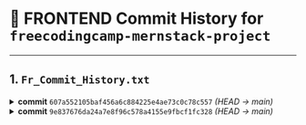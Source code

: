# 📝 FRONTEND Commit History for `freecodingcamp-mernstack-project`

---

## 1. `Fr_Commit_History.txt`

<details>
<summary><strong>commit</strong> <code>607a552105baf456a6c884225e4ae73c0c78c557</code> <em>(HEAD → main)</em></summary>

- **Author:** Om Kumar <<iitian-om@users.noreply.github.com>>
- **Date:** Tue Jun 17 00:12:59 2025 +0530

#### V1 - Frontend Initialised

**Details:**
- 🚀 Basic Frontend App created using **VITE** (React + JavaScript) and folder structure set up.
- 🗂️ Initialized `App.jsx` & `main.jsx`
- 📁 Created `src/pages/`
- 📝 Made basic website pages:
    1. `HomePage.jsx`
    2. `AboutPage.jsx`
    3. `ContactPage.jsx`
    4. `DevelopersPage.jsx`
    5. `NoteDetailsPage.jsx`
    6. `NotFoundPage.jsx`
    7. `ViewNotePage.jsx`
    8. `CreatePage.jsx` (for creating Notes)
- 🔗 Built routes for pages
- 📦 Installed dependencies:
    - `react-hot-toast`
    - `react-router`
    - `react-router-dom`

</details>

<details>
<summary><strong>commit</strong> <code>9e837676da24a7e8f96c578a4155e9fbcf1fc328</code> <em>(HEAD → main)</em></summary>

- **Author:** Om Kumar <<iitian-om@users.noreply.github.com>>
- **Date:** Tue Jun 17 19:58:00 2025 +0530

#### Frontend SetUp

**Details:**
- Made Website Homepage
    modified:   frontend/src/pages/HomePage.jsx
- Made components file
    new file:   assets/divider.svg
    new file:   frontend/src/components/Navbar.jsx
    new file:   frontend/src/components/NoteCard.jsx
    new file:   frontend/src/components/NotesNotFound.jsx
    new file:   frontend/src/components/RateLimitedUI.jsx
- Made utilities files
    new file:   frontend/src/lib/axios.js
    new file:   frontend/src/lib/utils.js

</details>
